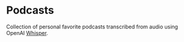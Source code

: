 # Podcasts

Collection of personal favorite podcasts transcribed from audio using OpenAI [Whisper](https://openai.com/blog/whisper/").
